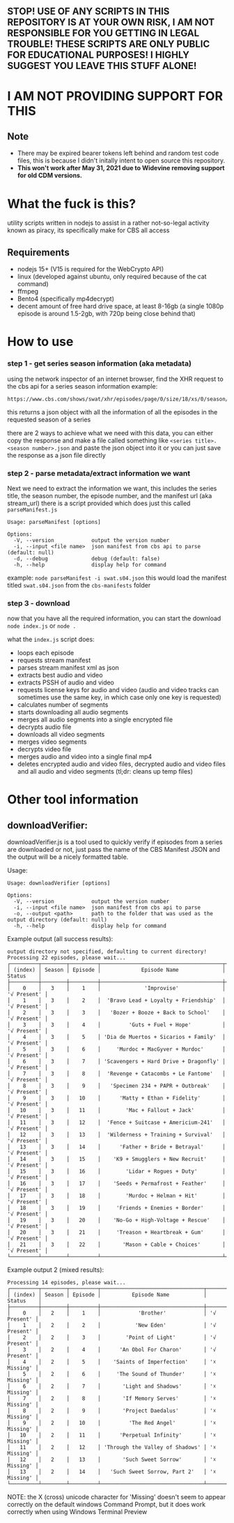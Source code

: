 ## STOP! USE OF ANY SCRIPTS IN THIS REPOSITORY IS AT YOUR OWN RISK, I AM NOT RESPONSIBLE FOR YOU GETTING IN LEGAL TROUBLE! THESE SCRIPTS ARE ONLY PUBLIC FOR EDUCATIONAL PURPOSES! I HIGHLY SUGGEST YOU LEAVE THIS STUFF ALONE!

# I AM NOT PROVIDING SUPPORT FOR THIS

## Note
- There may be expired bearer tokens left behind and random test code files, this is because I didn't initally intent to open source this repository.
- **This won't work after May 31, 2021 due to Widevine removing support for old CDM versions.**

# What the fuck is this?

utility scripts written in nodejs to assist in a rather not-so-legal activity known as piracy, its specifically make for CBS all access

## Requirements

- nodejs 15+ (V15 is required for the WebCrypto API)
- linux (developed against ubuntu, only required because of the cat command)
- ffmpeg
- Bento4 (specifically mp4decrypt)
- decent amount of free hard drive space, at least 8-16gb (a single 1080p episode is around 1.5-2gb, with 720p being close behind that)

# How to use

### step 1 - get series season information (aka metadata)

using the network inspector of an internet browser, find the XHR request to the cbs api for a series season information
example:

```
https://www.cbs.com/shows/swat/xhr/episodes/page/0/size/18/xs/0/season/4/
```

this returns a json object with all the information of all the episodes in the requested season of a series

there are 2 ways to achieve what we need with this data, you can either copy the response and make a file called something like `<series title>.<season number>.json` and paste the json object into it
or
you can just save the response as a json file directly

### step 2 - parse metadata/extract information we want

Next we need to extract the information we want, this includes the series title, the season number, the episode number, and the manifest url (aka stream_url)
there is a script provided which does just this called `parseManifest.js`

```
Usage: parseManifest [options]

Options:
  -V, --version            output the version number
  -i, --input <file name>  json manifest from cbs api to parse (default: null)
  -d, --debug              debug (default: false)
  -h, --help               display help for command
```

example:
`node parseManifest -i swat.s04.json`
this would load the manifest titled `swat.s04.json` from the `cbs-manifests` folder

### step 3 - download

now that you have all the required information, you can start the download
`node index.js` or `node .`

what the `index.js` script does:

- loops each episode
- requests stream manifest
- parses stream manifest xml as json
- extracts best audio and video
- extracts PSSH of audio and video
- requests license keys for audio and video (audio and video tracks can sometimes use the same key, in which case only one key is requested)
- calculates number of segments
- starts downloading all audio segments
- merges all audio segments into a single encrypted file
- decrypts audio file
- downloads all video segments
- merges video segments
- decrypts video file
- merges audio and video into a single final mp4
- deletes encrypted audio and video files, decrypted audio and video files and all audio and video segments (tl;dr: cleans up temp files)

# Other tool information

## downloadVerifier:

downloadVerifier.js is a tool used to quickly verify if episodes from a series are downloaded or not, just pass the name of the CBS Manifest JSON and the output will be a nicely formatted table.

Usage:

```
Usage: downloadVerifier [options]

Options:
  -V, --version            output the version number
  -i, --input <file name>  json manifest from cbs api to parse
  -o, --output <path>      path to the folder that was used as the output directory (default: null)
  -h, --help               display help for command
```

Example output (all success results):

```
output directory not specified, defaulting to current directory!
Processing 22 episodes, please wait...
┌─────────┬────────┬─────────┬───────────────────────────────────────┬─────────────┐
│ (index) │ Season │ Episode │             Episode Name              │   Status    │
├─────────┼────────┼─────────┼───────────────────────────────────────┼─────────────┤
│    0    │   3    │    1    │              'Improvise'              │ '√ Present' │
│    1    │   3    │    2    │  'Bravo Lead + Loyalty + Friendship'  │ '√ Present' │
│    2    │   3    │    3    │   'Bozer + Booze + Back to School'    │ '√ Present' │
│    3    │   3    │    4    │         'Guts + Fuel + Hope'          │ '√ Present' │
│    4    │   3    │    5    │ 'Dia de Muertos + Sicarios + Family'  │ '√ Present' │
│    5    │   3    │    6    │     'Murdoc + MacGyver + Murdoc'      │ '√ Present' │
│    6    │   3    │    7    │ 'Scavengers + Hard Drive + Dragonfly' │ '√ Present' │
│    7    │   3    │    8    │  'Revenge + Catacombs + Le Fantome'   │ '√ Present' │
│    8    │   3    │    9    │   'Specimen 234 + PAPR + Outbreak'    │ '√ Present' │
│    9    │   3    │   10    │      'Matty + Ethan + Fidelity'       │ '√ Present' │
│   10    │   3    │   11    │        'Mac + Fallout + Jack'         │ '√ Present' │
│   11    │   3    │   12    │  'Fence + Suitcase + Americium-241'   │ '√ Present' │
│   12    │   3    │   13    │  'Wilderness + Training + Survival'   │ '√ Present' │
│   13    │   3    │   14    │      'Father + Bride + Betrayal'      │ '√ Present' │
│   14    │   3    │   15    │    'K9 + Smugglers + New Recruit'     │ '√ Present' │
│   15    │   3    │   16    │        'Lidar + Rogues + Duty'        │ '√ Present' │
│   16    │   3    │   17    │    'Seeds + Permafrost + Feather'     │ '√ Present' │
│   17    │   3    │   18    │        'Murdoc + Helman + Hit'        │ '√ Present' │
│   18    │   3    │   19    │     'Friends + Enemies + Border'      │ '√ Present' │
│   19    │   3    │   20    │    'No-Go + High-Voltage + Rescue'    │ '√ Present' │
│   20    │   3    │   21    │     'Treason + Heartbreak + Gum'      │ '√ Present' │
│   21    │   3    │   22    │       'Mason + Cable + Choices'       │ '√ Present' │
└─────────┴────────┴─────────┴───────────────────────────────────────┴─────────────┘
```

Example output 2 (mixed results):

```
Processing 14 episodes, please wait...
┌─────────┬────────┬─────────┬─────────────────────────────────┬─────────────┐
│ (index) │ Season │ Episode │          Episode Name           │   Status    │
├─────────┼────────┼─────────┼─────────────────────────────────┼─────────────┤
│    0    │   2    │    1    │            'Brother'            │ '√ Present' │
│    1    │   2    │    2    │           'New Eden'            │ '√ Present' │
│    2    │   2    │    3    │        'Point of Light'         │ '√ Present' │
│    3    │   2    │    4    │      'An Obol For Charon'       │ '√ Present' │
│    4    │   2    │    5    │    'Saints of Imperfection'     │ '☓ Missing' │
│    5    │   2    │    6    │     'The Sound of Thunder'      │ '☓ Missing' │
│    6    │   2    │    7    │       'Light and Shadows'       │ '☓ Missing' │
│    7    │   2    │    8    │       'If Memory Serves'        │ '☓ Missing' │
│    8    │   2    │    9    │       'Project Daedalus'        │ '☓ Missing' │
│    9    │   2    │   10    │         'The Red Angel'         │ '☓ Missing' │
│   10    │   2    │   11    │      'Perpetual Infinity'       │ '☓ Missing' │
│   11    │   2    │   12    │ 'Through the Valley of Shadows' │ '☓ Missing' │
│   12    │   2    │   13    │       'Such Sweet Sorrow'       │ '☓ Missing' │
│   13    │   2    │   14    │   'Such Sweet Sorrow, Part 2'   │ '☓ Missing' │
└─────────┴────────┴─────────┴─────────────────────────────────┴─────────────┘
```

NOTE: the X (cross) unicode character for 'Missing' doesn't seem to appear correctly on the default windows Command Prompt, but it does work correctly when using Windows Terminal Preview
